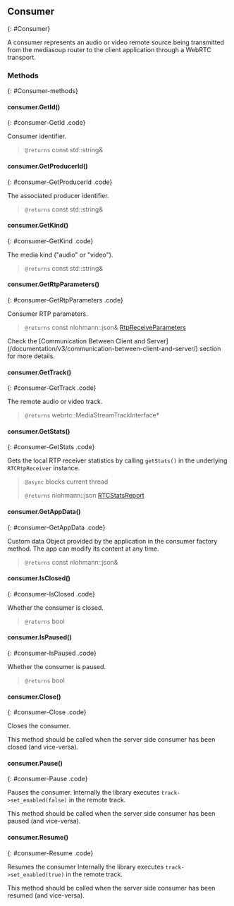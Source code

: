 ## Consumer
{: #Consumer}

<section markdown="1">

A consumer represents an audio or video remote source being transmitted from the mediasoup router to the client application through a WebRTC transport.

</section>


### Methods
{: #Consumer-methods}

<section markdown="1">

#### consumer.GetId()
{: #consumer-GetId .code}

Consumer identifier.

> `@returns` const std::string&

#### consumer.GetProducerId()
{: #consumer-GetProducerId .code}

The associated producer identifier.

> `@returns` const std::string&

#### consumer.GetKind()
{: #consumer-GetKind .code}

The media kind ("audio" or "video").

> `@returns` const std::string&

#### consumer.GetRtpParameters()
{: #consumer-GetRtpParameters .code}

Consumer RTP parameters.

> `@returns` const nlohmann::json& [RtpReceiveParameters](/documentation/v3/mediasoup/rtp-parameters-and-capabilities/#RtpReceiveParameters)

<div markdown="1" class="note">
Check the [Communication Between Client and Server](/documentation/v3/communication-between-client-and-server/) section for more details.
</div>

#### consumer.GetTrack()
{: #consumer-GetTrack .code}

The remote audio or video track.

> `@returns` webrtc::MediaStreamTrackInterface\*

#### consumer.GetStats()
{: #consumer-GetStats .code}

Gets the local RTP receiver statistics by calling `getStats()` in the underlying `RTCRtpReceiver` instance.

> `@async` blocks current thread
>
> `@returns` nlohmann::json  [RTCStatsReport](https://w3c.github.io/webrtc-pc/#dom-rtcstatsreport)

#### consumer.GetAppData()
{: #consumer-GetAppData .code}

Custom data Object provided by the application in the consumer factory method. The app can modify its content at any time.

> `@returns` const nlohmann::json&

#### consumer.IsClosed()
{: #consumer-IsClosed .code}

Whether the consumer is closed.

> `@returns` bool

#### consumer.IsPaused()
{: #consumer-IsPaused .code}

Whether the consumer is paused.

> `@returns` bool

#### consumer.Close()
{: #consumer-Close .code}

Closes the consumer.

<div markdown="1" class="note">
This method should be called when the server side consumer has been closed (and vice-versa).
</div>

#### consumer.Pause()
{: #consumer-Pause .code}

Pauses the consumer. Internally the library executes `track->set_enabled(false)` in the remote track.

<div markdown="1" class="note">
This method should be called when the server side consumer has been paused (and vice-versa).
</div>

#### consumer.Resume()
{: #consumer-Resume .code}

Resumes the consumer Internally the library executes `track->set_enabled(true)` in the remote track.

<div markdown="1" class="note">
This method should be called when the server side consumer has been resumed (and vice-versa).
</div>

</section>
